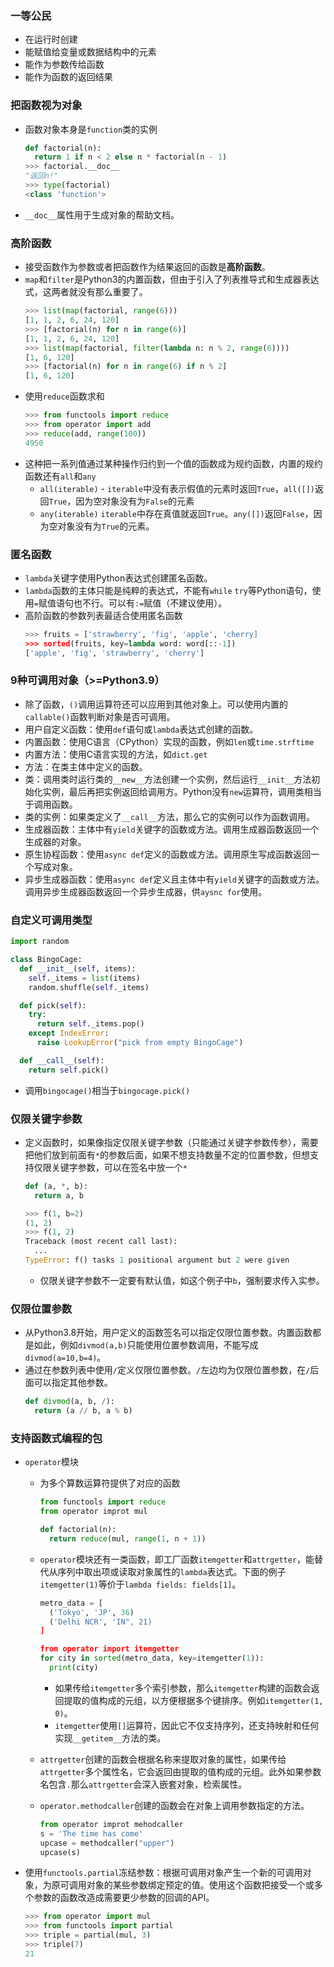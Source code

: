 ### 一等公民
- 在运行时创建
- 能赋值给变量或数据结构中的元素
- 能作为参数传给函数
- 能作为函数的返回结果

### 把函数视为对象
- 函数对象本身是`function`类的实例
  ```python
  def factorial(n):
    return 1 if n < 2 else n * factorial(n - 1)
  >>> factorial.__doc__
  "返回n!"
  >>> type(factorial)
  <class 'function'>
  ```

- `__doc__`属性用于生成对象的帮助文档。

### 高阶函数
- 接受函数作为参数或者把函数作为结果返回的函数是**高阶函数**。
- `map`和`filter`是Python3的内置函数，但由于引入了列表推导式和生成器表达式，这两者就没有那么重要了。
  ```python
  >>> list(map(factorial, range(6)))
  [1, 1, 2, 6, 24, 120]
  >>> [factorial(n) for n in range(6)]
  [1, 1, 2, 6, 24, 120]
  >>> list(map(factorial, filter(lambda n: n % 2, range(6))))
  [1, 6, 120]
  >>> [factorial(n) for n in range(6) if n % 2]
  [1, 6, 120]
  ```
- 使用`reduce`函数求和
  ```python
  >>> from functools import reduce
  >>> from operator import add
  >>> reduce(add, range(100))
  4950
  ```
- 这种把一系列值通过某种操作归约到一个值的函数成为规约函数，内置的规约函数还有`all`和`any`
  - `all(iterable)` - `iterable`中没有表示假值的元素时返回`True`，`all([])`返回`True`，因为空对象没有为`False`的元素
  - `any(iterable)` `iterable`中存在真值就返回`True`。`any([])`返回`False`，因为空对象没有为`True`的元素。
  
### 匿名函数
- `lambda`关键字使用Python表达式创建匿名函数。
- `lambda`函数的主体只能是纯粹的表达式，不能有`while` `try`等Python语句，使用`=`赋值语句也不行。可以有`:=`赋值（不建议使用）。
- 高阶函数的参数列表最适合使用匿名函数
  ```python
  >>> fruits = ['strawberry', 'fig', 'apple', 'cherry]
  >>> sorted(fruits, key=lambda word: word[::-1])
  ['apple', 'fig', 'strawberry', 'cherry']
  ```

### 9种可调用对象（>=Python3.9）
- 除了函数，`()`调用运算符还可以应用到其他对象上。可以使用内置的`callable()`函数判断对象是否可调用。
- 用户自定义函数：使用`def`语句或`lambda`表达式创建的函数。
- 内置函数：使用C语言（CPython）实现的函数，例如`len`或`time.strftime`
- 内置方法：使用C语言实现的方法，如`dict.get`
- 方法：在类主体中定义的函数。
- 类：调用类时运行类的`__new__`方法创建一个实例，然后运行`__init__`方法初始化实例，最后再把实例返回给调用方。Python没有`new`运算符，调用类相当于调用函数。
- 类的实例：如果类定义了`__call__`方法，那么它的实例可以作为函数调用。
- 生成器函数：主体中有`yield`关键字的函数或方法。调用生成器函数返回一个生成器的对象。
- 原生协程函数：使用`async def`定义的函数或方法。调用原生写成函数返回一个写成对象。
- 异步生成器函数：使用`async def`定义且主体中有`yield`关键字的函数或方法。调用异步生成器函数返回一个异步生成器，供`aysnc for`使用。

### 自定义可调用类型
```python
import random

class BingoCage:
  def __init__(self, items):
    self._items = list(items)
    random.shuffle(self._items)

  def pick(self):
    try:
      return self._items.pop()
    except IndexError:
      raise LookupError("pick from empty BingoCage")

  def __call__(self):
    return self.pick()
```
- 调用`bingocage()`相当于`bingocage.pick()`

### 仅限关键字参数
- 定义函数时，如果像指定仅限关键字参数（只能通过关键字参数传参），需要把他们放到前面有`*`的参数后面，如果不想支持数量不定的位置参数，但想支持仅限关键字参数，可以在签名中放一个`*`
  
  ```python
  def (a, *, b):
    return a, b
  
  >>> f(1, b=2)
  (1, 2)
  >>> f(1, 2)
  Traceback (most recent call last):
    ...
  TypeError: f() tasks 1 positional argument but 2 were given
  ```
  - 仅限关键字参数不一定要有默认值，如这个例子中`b`，强制要求传入实参。

### 仅限位置参数
- 从Python3.8开始，用户定义的函数签名可以指定仅限位置参数。内置函数都是如此，例如`divmod(a,b)`只能使用位置参数调用，不能写成`divmod(a=10,b=4)`。
- 通过在参数列表中使用`/`定义仅限位置参数。`/`左边均为仅限位置参数，在`/`后面可以指定其他参数。
  ```python
  def divmod(a, b, /):
    return (a // b, a % b)
  ```

### 支持函数式编程的包
- `operator`模块
  - 为多个算数运算符提供了对应的函数
    ```python
    from functools import reduce
    from operator improt mul

    def factorial(n):
      return reduce(mul, range(1, n + 1))
    ```
  - `operator`模块还有一类函数，即工厂函数`itemgetter`和`attrgetter`，能替代从序列中取出项或读取对象属性的`lambda`表达式。下面的例子`itemgetter(1)`等价于`lambda fields: fields[1]`。
    ```python
    metro_data = [
      ('Tokyo', 'JP', 36)
      ('Delhi NCR', 'IN", 21)
    ]

    from operator import itemgetter
    for city in sorted(metro_data, key=itemgetter(1)):
      print(city)
    ```
    - 如果传给`itemgetter`多个索引参数，那么`itemgetter`构建的函数会返回提取的值构成的元组，以方便根据多个键排序。例如`itemgetter(1, 0)`。
    - `itemgetter`使用`[]`运算符，因此它不仅支持序列，还支持映射和任何实现`__getitem__`方法的类。
  - `attrgetter`创建的函数会根据名称来提取对象的属性，如果传给`attrgetter`多个属性名，它会返回由提取的值构成的元组。此外如果参数名包含`.`那么`attrgetter`会深入嵌套对象，检索属性。

  - `operator.methodcaller`创建的函数会在对象上调用参数指定的方法。
    ```python
    from operator improt mehodcaller
    s = 'The time has come'
    upcase = methodcaller("upper")
    upcase(s)
    ```

- 使用`functools.partial`冻结参数：根据可调用对象产生一个新的可调用对象，为原可调用对象的某些参数绑定预定的值。使用这个函数把接受一个或多个参数的函数改造成需要更少参数的回调的API。
  ```python
  >>> from operator import mul
  >>> from functools import partial
  >>> triple = partial(mul, 3)
  >>> triple(7)
  21
  ```
